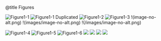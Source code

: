 @title Figures

![Figure1-1](figure1-1.png)
![Figure1-1 Duplicated](figure1-1.png)
![Figure1-2](images/figure1-2.png)
![Figure1-3](/images/figure1-3.png)
!(image-no-alt.png)
!(images/image-no-alt.png)
!(/images/image-no-alt.png)

<img src="figure1-4.png" alt="Figure1-4">
<img src="images/figure1-5.png" alt="Figure1-5">
<img src="figure1-6.png" alt="Figure1-6">

<img src="image-no-alt.png">
<img src="images/image-no-alt.png">
<img src="/images/image-no-alt.png">

<img src="Figure No Src">
